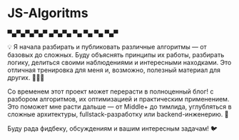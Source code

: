 # JS-Algoritms

▀▄▀▄▀▄▀▄▀ ▄▀▄▀▄ ▀▄ ▀▄ ▀▄ ▀▄▀ 

💡 Я начала разбирать и публиковать различные алгоритмы — от базовых до сложных. Буду объяснять принципы их работы, разбирать логику, делиться своими наблюдениями и интересными находками. 
Это отличная тренировка для меня и, возможно, полезный материал для других. 🐣🐤🐥  

Со временем этот проект может перерасти в полноценный блог! с разбором алгоритмов, их оптимизацией и практическим применением. Это поможет мне расти дальше — от Middle+ до тимлида, углубляться в сложные архитектуры, fullstack-разработку или backend-инженерию. 🐧

Буду рада фидбеку, обсуждениям и вашим интересным задачам! 🐦
